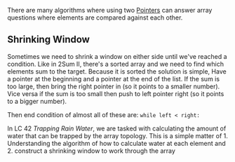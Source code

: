 
There are many algorithms where using two [Pointers](../../Software%20Engineering/C/Pointers.md) can answer array questions where elements are compared against each other.


## Shrinking Window

Sometimes we need to shrink a window on either side until we've reached a condition. Like in 2Sum II, there's a sorted array and we need to find which elements sum to the target. Because it is sorted the solution is simple, Have a pointer at the beginning and a pointer at the end of the list. If the sum is too large, then bring the right pointer in (so it points to a smaller number). Vice versa if the sum is too small then push to left pointer right (so it points to a bigger number).

Then end condition of almost all of these are:  `while left < right:`

In LC 42 *Trapping Rain Water*, we are tasked with calculating the amount of water that can be trapped by the array topology. This is a simple matter of 1. Understanding the algorithm of how to calculate water at each element and 2. construct a shrinking window to work through the array